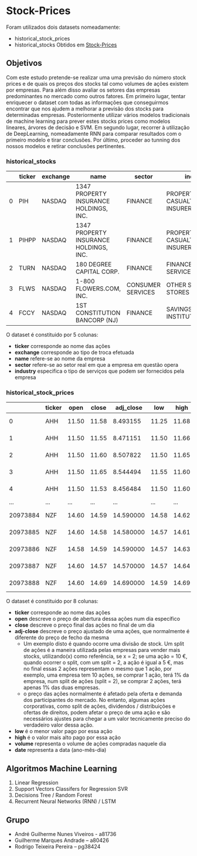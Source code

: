 # Stock-Prices
Foram utilizados dois datasets nomeadamente: 
* historical_stock_prices
* historical_stocks
Obtidos em [Stock-Prices](https://www.kaggle.com/ehallmar/daily-historical-stock-prices-1970-2018?fbclid=IwAR0mkRuSU1u5GSJDSBPmKbAsJa1gnfJ7GSjYOxuSrqwMwFfNa0UgUzKfhUk)

## Objetivos
Com este estudo pretende-se realizar uma uma previsão do número stock prices e de quais os preços dos stocks tal como volumes de ações existem por empresas. Para além disso avaliar os setores das empresas predominantes no mercado como outros fatores.
Em primeiro lugar, tentar enriquecer o dataset com  todas as informações que conseguirmos encontrar que nos ajudem a melhorar a previsão dos stocks para determinadas empresas. 
Posteriormente utilizar vários modelos tradicionais de machine learning para prever estes stocks prices como modelos lineares, árvores de decisão e SVM.
Em segundo lugar, recorrer à utilização de DeepLearning, nomeadamente RNN para comparar resultados com o primeiro modelo e tirar conclusões.
Por último, proceder ao tunning dos nossos modelos e retirar conclusões pertinentes.

### historical_stocks


| 					  |  ticker  			|	exchange	|	name									|	sector	 		 |	industry				  |
| ------------------- | ------------------- | ------------- | ----------------------------------------- | -------------------| -------------------------- | 
|  0				  |  PIH				|	NASDAQ		|	1347 PROPERTY INSURANCE HOLDINGS, INC.	| FINANCE	 		 | PROPERTY-CASUALTY INSURERS |
|  1				  |  PIHPP				|	NASDAQ		|	1347 PROPERTY INSURANCE HOLDINGS, INC.	| FINANCE	 		 | PROPERTY-CASUALTY INSURERS |
|  2				  |  TURN				|	NASDAQ		|	180  DEGREE CAPITAL CORP.				| FINANCE	 		 | FINANCE/INVESTORS SERVICES |
|  3				  |  FLWS				|	NASDAQ		|	1-800 FLOWERS.COM, INC.		 			| CONSUMER SERVICES	 | OTHER SPECIALTY STORES 	  |
|  4				  |  FCCY				|	NASDAQ		|	1ST CONSTITUTION BANCORP (NJ)			| FINANCE	 		 | SAVINGS INSTITUTIONS 	  |

O dataset é constituido por 5 colunas:
* **ticker** corresponde ao nome das ações
* **exchange** corresponde ao tipo de troca efetuada
* **name** refere-se ao nome da empresa
* **sector** refere-se ao setor real em que a empresa em questão opera
* **industry** especifica o tipo de serviços que podem ser fornecidos pela empresa

### historical_stock_prices

| 					  |  ticker  			|	open	|	close	|	adj_close  |	low	 |  high  |  volume |    date      |
| ------------------- | ------------------- | --------- | --------- | ------------ | ------  | ------ | ------- | ------------ |
|  0				  |  AHH				|	11.50	|	11.58	| 	8.493155   |  11.25  | 11.68  |  4633900|  2013-05-08  |
|  1				  |  AHH				|	11.50	|	11.55	| 	8.471151   |  11.50  | 11.66  |  275800 |  2013-05-09  |
|  2				  |  AHH				|	11.50	|	11.60	| 	8.507822   |  11.50  | 11.65  |  277100 |  2013-05-10  |
|  3				  |  AHH				|	11.50	|	11.65	| 	8.544494   |  11.55  | 11.60  |  147400 |  2013-05-13  |
|  4				  |  AHH				|	11.50	|	11.53	|   8.456484   |  11.50  | 11.60  |  184100 |  2013-05-14  |
|  ...				  |  ...				|	...		|	...		| 	...		   |  ...    | ...	  |  ...	|   ...		   |
|  20973884			  |  NZF				|	14.60	|	14.59	| 	14.590000  |  14.58  | 14.62  |  137500 |  2018-08-20  |
|  20973885			  |  NZF				|	14.60	|	14.58	| 	14.580000  |  14.57  | 14.61  |  151200 |  2018-08-21  |
|  20973886			  |  NZF				|	14.58	|	14.59	| 	14.590000  |  14.57  | 14.63  |  185400 |  2018-08-22  |
|  20973887			  |  NZF				|	14.60	|	14.57	| 	14.570000  |  14.57  | 14.64  |  135600 |  2018-08-23  |
|  20973888			  |  NZF				|	14.60	|	14.69	| 	14.690000  |  14.59  | 14.69  |  180900 |  2018-08-24  |


O dataset é constituido por 8 colunas:
* **ticker** corresponde ao nome das ações
* **open** descreve o preço de abertura dessa ações num dia específico
* **close** descreve o preço final das ações no final de um dia
* **adj-close** descreve o preço ajustado de uma ações, que normalmente é diferente do preço de fecho da mesma
	- Um exemplo disto é quando ocorre uma divisão de stock. Um split de ações é a maneira utilizada pelas empresas para vender mais stocks, utilizando(x) como referência, se x = 2; se uma ação = 10 €, quando ocorrer o split, com um split = 2, a ação é igual a 5 €, mas no final essas 2 ações representam o mesmo que 1 ação, por exemplo, uma empresa tem 10 ações, se comprar 1 ação, terá 1% da empresa, num split de ações (split = 2), se comprar 2 ações, terá apenas 1% das duas empresas.
	- o preço das ações normalmente é afetado pela oferta e demanda dos participantes do mercado. No entanto, algumas ações corporativas, como split de ações, dividendos / distribuições e ofertas de direitos, podem afetar o preço de uma ação e são necessários ajustes para chegar a um valor tecnicamente preciso do verdadeiro valor dessa ação.
* **low** é o menor valor pago por essa ação
* **high** é o valor mais alto pago por essa ação
* **volume** representa o volume de ações compradas naquele dia
* **date** representa a data (ano-mês-dia)



## Algoritmos Machine Learning 

1. Linear Regression
2. Support Vectors Classifers for Regression SVR
3. Decisions Tree / Random Forest
4. Recurrent Neural Networks (RNN) / LSTM

## Grupo

* André Guilherme Nunes Viveiros - a81736
* Guilherme Marques Andrade – a80426
* Rodrigo Teixeira Pereira – pg38424



